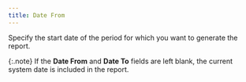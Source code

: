 ```yaml
---
title: Date From
---
```



Specify the start date of the period for which you want to generate  the report.


{:.note}
If the **Date 
 From** and **Date To** fields  are left blank, the current system date is included in the report.
